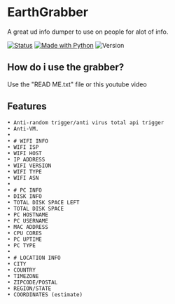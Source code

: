 # EarthGrabber
A great ud info dumper to use on people for alot of info. 

[![Status](https://img.shields.io/badge/Status-Maintained-red?style=for-the-badge)](https://shields.io/)
[![Made with Python](https://img.shields.io/badge/Made_With-Python-yellow?style=for-the-badge&logo=python)](https://python)
![Version](https://img.shields.io/badge/Version-1.0.4-blue?style=for-the-badge&)

## How do i use the grabber?
Use the "READ ME.txt" file or this youtube video

## Features
    • Anti-random trigger/anti virus total api trigger
    • Anti-VM.
    •
    • # WIFI INFO
    • WIFI ISP
    • WIFI HOST
    • IP ADDRESS
    • WIFI VERSION
    • WIFI TYPE
    • WIFI ASN
    •
    • # PC INFO
    • DISK INFO
    • TOTAL DISK SPACE LEFT
    • TOTAL DISK SPACE
    • PC HOSTNAME
    • PC USERNAME
    • MAC ADDRESS
    • CPU CORES
    • PC UPTIME
    • PC TYPE
    •
    • # LOCATION INFO
    • CITY
    • COUNTRY
    • TIMEZONE
    • ZIPCODE/POSTAL
    • REGION/STATE
    • COORDINATES (estimate)
